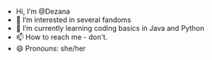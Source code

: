 - Hi, I’m @Dezana
- 👀 I’m interested in several fandoms
- 🌱 I’m currently learning coding basics in Java and Python
- 📫 How to reach me - don't.
- 😄 Pronouns: she/her

<!---
Dezana/Dezana is a ✨ special ✨ repository because its `README.md` (this file) appears on your GitHub profile.
You can click the Preview link to take a look at your changes.
--->
